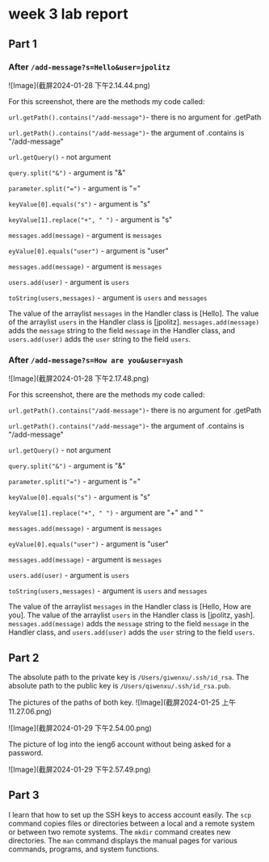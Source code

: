 # week 3 lab report
## Part 1
### After `/add-message?s=Hello&user=jpolitz`
![Image](截屏2024-01-28 下午2.14.44.png)

For this screenshot, there are the methods my code called:

`url.getPath().contains("/add-message")`- there is no argument for .getPath

`url.getPath().contains("/add-message")`- the argument of .contains is "/add-message"

`url.getQuery()` - not argument 

`query.split("&")` - argument is "&"

`parameter.split("=")` - argument is "="

`keyValue[0].equals("s")` - argument is "s"

`keyValue[1].replace("+", " ")` - argument is "s"

`messages.add(message)` - argument is `messages`

`eyValue[0].equals("user")` - argument is "user"

`messages.add(message)` - argument is `messages`

`users.add(user)` - argument is `users`

`toString(users,messages)` - argument is `users` and `messages`

The value of the arraylist `messages` in the Handler class is [Hello]. The value of the arraylist `users` in the Handler class is [jpolitz]. 
`messages.add(message)` adds the `message` string to the field `message` in the Handler class, and `users.add(user)` adds the `user` string to the field `users`.

### After `/add-message?s=How are you&user=yash`
![Image](截屏2024-01-28 下午2.17.48.png)

For this screenshot, there are the methods my code called:

`url.getPath().contains("/add-message")`- there is no argument for .getPath

`url.getPath().contains("/add-message")`- the argument of .contains is "/add-message"

`url.getQuery()` - not argument 

`query.split("&")` - argument is "&"

`parameter.split("=")` - argument is "="

`keyValue[0].equals("s")` - argument is "s"

`keyValue[1].replace("+", " ")` - argument are "+" and " "

`messages.add(message)` - argument is `messages`

`eyValue[0].equals("user")` - argument is "user"

`messages.add(message)` - argument is `messages`

`users.add(user)` - argument is `users`

`toString(users,messages)` - argument is `users` and `messages`

The value of the arraylist `messages` in the Handler class is [Hello, How are you]. The value of the arraylist `users` in the Handler class is [jpolitz, yash]. 
`messages.add(message)` adds the `message` string to the field `message` in the Handler class, and `users.add(user)` adds the `user` string to the field `users`.

## Part 2
The absolute path to the private key is `/Users/giwenxu/.ssh/id_rsa`. 
The absolute path to the public key is `/Users/qiwenxu/.ssh/id_rsa.pub`.

The pictures of the paths of both key.
![Image](截屏2024-01-25 上午11.27.06.png)

![Image](截屏2024-01-29 下午2.54.00.png)

The picture of log into the ieng6 account without being asked for a password.

![Image](截屏2024-01-29 下午2.57.49.png)

## Part 3
I learn that how to set up the SSH keys to access account easily. The `scp` command copies files or directories between a local and a remote system or between two remote systems. The `mkdir` command creates new directories. The `man` command displays the manual pages for various commands, programs, and system functions.
